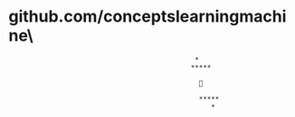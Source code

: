 # github.com/conceptslearningmachine\


                                                  *
                                                 *****

                                                   💢
               
                                                   *****
                                                      *
                                              
